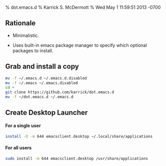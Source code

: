 % dot.emacs.d
% Karrick S. McDermott
% Wed May 1 11:59:51 2013 -0700

## Rationale

* Minimalistic.

* Uses built-in emacs package manager to specify which optional
packages to install.

## Grab and install a copy

```{.bash .numberLines}
mv -f ~/.emacs.d ~/.emacs.d.disabled
mv -f ~/.emacs ~/.emacs.disabled
cd ~
git clone https://github.com/karrick/dot.emacs.d
mv -f ~/dot.emacs.d ~/.emacs.d
```

## Create Desktop Launcher

#### For a single user

```{.bash .numberLines}
install -D -m 644 emacsclient.desktop ~/.local/share/applications
```

#### For all users

```{.bash .numberLines}
sudo install -m 644 emacsclient.desktop /usr/share/applications
```
